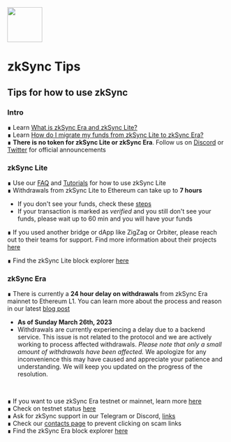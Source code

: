 <img src="https://github.com/bxpana/zksync-community-brand-assets/blob/39be2a610abf9a8417f9a9107ea076331446934b/zkSync/Era%E2%88%8E%20/Era.png" height="80px">

# zkSync Tips
## Tips for how to use zkSync

### Intro
∎ Learn [What is zkSync Era and zkSync Lite?](https://github.com/bxpana/zkSync-Tips/blob/781c9c4810863af95f1a0b4d4a7cddc299c4771a/What%20is%20zkSync%20Era%20and%20zkSync%20Lite%3F.md)
</br>
∎ Learn [How do I migrate my funds from zkSync Lite to zkSync Era?](https://github.com/bxpana/zkSync-Tips/blob/c00194b8538cb221fd54879eab316e23b854d658/How%20do%20I%20migrate%20my%20funds%20from%20zkSync%20Lite%20to%20zkSync%20Era%3F.md)
</br>
∎ **There is no token for zkSync Lite or zkSync Era**. Follow us on [Discord](https://join.zksync.dev/) or [Twitter](https://twitter.com/zksync) for official announcements

### zkSync Lite
∎ Use our [FAQ](https://docs.zksync.io/userdocs/faq.html) and [Tutorials](https://docs.zksync.io/userdocs/tutorials.html) for how to use zkSync Lite
</br>
∎ Withdrawals from zkSync Lite to Ethereum can take up to **7 hours**
 - If you don't see your funds, check these [steps](https://docs.zksync.io/userdocs/faq.html#i-withdrew-my-funds-but-don-t-see-them-in-my-l1-account)
 - If your transaction is marked as *verified* and you still don't see your funds, please wait up to 60 min and you will have your funds 

∎ If you used another bridge or dApp like ZigZag or Orbiter, please reach out to their teams for support. Find more information about their projects [here](https://ecosystem.zksync.io/)

∎ Find the zkSync Lite block explorer [here](https://zkscan.io/) 
</br>


### zkSync Era
∎ There is currently a **24 hour delay on withdrawals** from zkSync Era mainnet to Ethereum L1. You can learn more about the process and reason in our latest [blog post](https://blog.matter-labs.io/securing-zksync-era-execution-delay-ee32b11d6f9)
  - **As of Sunday March 26th, 2023**
   - Withdrawals are currently experiencing a delay due to a backend service. This issue is not related to the protocol and we are actively working to process affected withdrawals. *Please note that only a small amount of withdrawals have been affected.* 
We apologize for any inconvenience this may have caused and appreciate your patience and understanding. We will keep you updated on the progress of the resolution.
</br>

∎ If you want to use zkSync Era testnet or mainnet, learn more [here](https://github.com/bxpana/zkSync-Tips/blob/3ac36573e4fb85af015b886a3b1c0125fafd997b/zkSync%20Era%20Guides.md) 
</br>
∎ Check on testnet status [here](https://uptime.com/s/zkSync-testnet) 
</br>
∎ Ask for zkSync support in our Telegram or Discord, [links](https://docs.zksync.io/contact.html)
</br>
∎ Check our [contacts page](https://docs.zksync.io/contact.html) to prevent clicking on scam links
</br>
∎ Find the zkSync Era block explorer [here](https://explorer.zksync.io/) 
